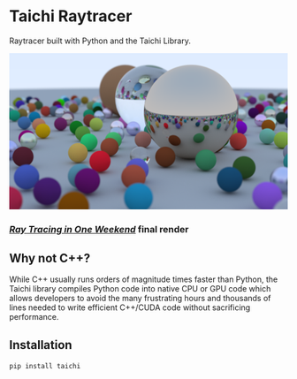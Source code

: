 # Taichi Raytracer

Raytracer built with Python and the Taichi Library.

![Raytracing in One Weekend Image](images/raytracing_in_one_weekend.png)
### [_Ray Tracing in One Weekend_](https://raytracing.github.io/books/RayTracingInOneWeekend.html) final render

## Why not C++?
While C++ usually runs orders of magnitude times faster than Python, the Taichi library compiles Python code into native CPU or GPU code which allows developers to avoid the many frustrating hours and thousands of lines needed to write efficient C++/CUDA code without sacrificing performance. 

## Installation
```
pip install taichi
```
